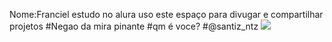 Nome:Franciel
estudo no alura 
uso este espaço para divugar e compartilhar projetos
#Negao da mira pinante
#qm é voce?
#@santiz_ntz
![](https://conteudo.imguol.com.br/c/esporte/8c/2019/04/09/flavio-caca-rato-teve-passagem-breve-pelo-atletico-itapemirim-so-nove-partidas-1554841242000_v2_900x506.jpg.webp)
